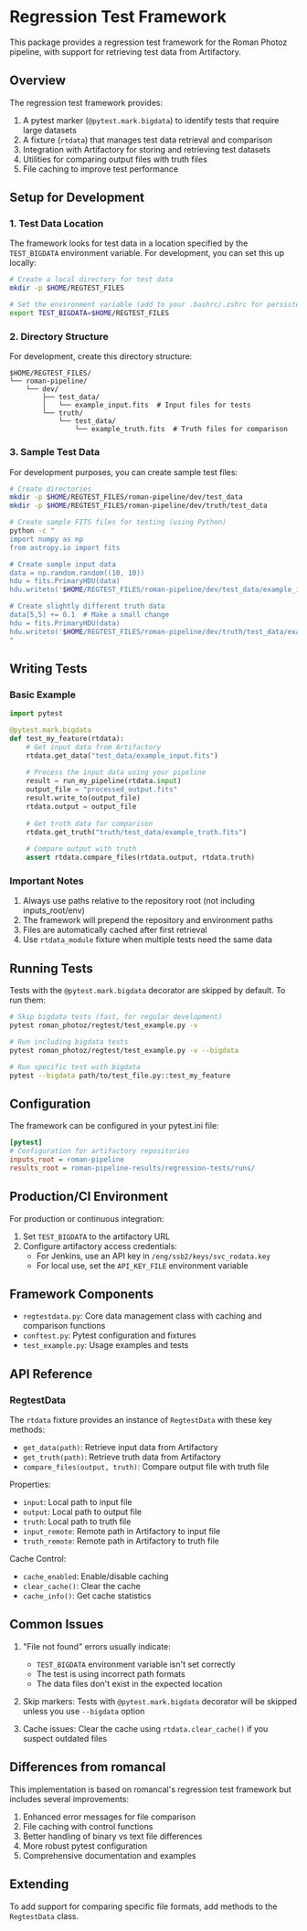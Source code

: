 # Regression Test Framework

This package provides a regression test framework for the Roman Photoz pipeline, with support for retrieving test data from Artifactory.

## Overview

The regression test framework provides:

1. A pytest marker (`@pytest.mark.bigdata`) to identify tests that require large datasets
2. A fixture (`rtdata`) that manages test data retrieval and comparison
3. Integration with Artifactory for storing and retrieving test datasets
4. Utilities for comparing output files with truth files
5. File caching to improve test performance

## Setup for Development

### 1. Test Data Location

The framework looks for test data in a location specified by the `TEST_BIGDATA` environment variable. For development, you can set this up locally:

```bash
# Create a local directory for test data
mkdir -p $HOME/REGTEST_FILES

# Set the environment variable (add to your .bashrc/.zshrc for persistence)
export TEST_BIGDATA=$HOME/REGTEST_FILES
```

### 2. Directory Structure

For development, create this directory structure:

```
$HOME/REGTEST_FILES/
└── roman-pipeline/
    └── dev/
        ├── test_data/
        │   └── example_input.fits  # Input files for tests
        └── truth/
            └── test_data/
                └── example_truth.fits  # Truth files for comparison
```

### 3. Sample Test Data

For development purposes, you can create sample test files:

```bash
# Create directories
mkdir -p $HOME/REGTEST_FILES/roman-pipeline/dev/test_data
mkdir -p $HOME/REGTEST_FILES/roman-pipeline/dev/truth/test_data

# Create sample FITS files for testing (using Python)
python -c "
import numpy as np
from astropy.io import fits

# Create sample input data
data = np.random.random((10, 10))
hdu = fits.PrimaryHDU(data)
hdu.writeto('$HOME/REGTEST_FILES/roman-pipeline/dev/test_data/example_input.fits', overwrite=True)

# Create slightly different truth data
data[5,5] += 0.1  # Make a small change
hdu = fits.PrimaryHDU(data)
hdu.writeto('$HOME/REGTEST_FILES/roman-pipeline/dev/truth/test_data/example_truth.fits', overwrite=True)
"
```

## Writing Tests

### Basic Example

```python
import pytest

@pytest.mark.bigdata
def test_my_feature(rtdata):
    # Get input data from Artifactory
    rtdata.get_data("test_data/example_input.fits")
    
    # Process the input data using your pipeline
    result = run_my_pipeline(rtdata.input)
    output_file = "processed_output.fits"
    result.write_to(output_file)
    rtdata.output = output_file
    
    # Get truth data for comparison
    rtdata.get_truth("truth/test_data/example_truth.fits")
    
    # Compare output with truth
    assert rtdata.compare_files(rtdata.output, rtdata.truth)
```

### Important Notes

1. Always use paths relative to the repository root (not including inputs_root/env)
2. The framework will prepend the repository and environment paths
3. Files are automatically cached after first retrieval 
4. Use `rtdata_module` fixture when multiple tests need the same data

## Running Tests

Tests with the `@pytest.mark.bigdata` decorator are skipped by default. To run them:

```bash
# Skip bigdata tests (fast, for regular development)
pytest roman_photoz/regtest/test_example.py -v

# Run including bigdata tests
pytest roman_photoz/regtest/test_example.py -v --bigdata

# Run specific test with bigdata
pytest --bigdata path/to/test_file.py::test_my_feature
```

## Configuration

The framework can be configured in your pytest.ini file:

```ini
[pytest]
# Configuration for artifactory repositories
inputs_root = roman-pipeline
results_root = roman-pipeline-results/regression-tests/runs/
```

## Production/CI Environment

For production or continuous integration:

1. Set `TEST_BIGDATA` to the artifactory URL
2. Configure artifactory access credentials:
   - For Jenkins, use an API key in `/eng/ssb2/keys/svc_rodata.key`
   - For local use, set the `API_KEY_FILE` environment variable

## Framework Components

- `regtestdata.py`: Core data management class with caching and comparison functions
- `conftest.py`: Pytest configuration and fixtures
- `test_example.py`: Usage examples and tests

## API Reference

### RegtestData

The `rtdata` fixture provides an instance of `RegtestData` with these key methods:

- `get_data(path)`: Retrieve input data from Artifactory
- `get_truth(path)`: Retrieve truth data from Artifactory
- `compare_files(output, truth)`: Compare output file with truth file

Properties:
- `input`: Local path to input file
- `output`: Local path to output file
- `truth`: Local path to truth file
- `input_remote`: Remote path in Artifactory to input file
- `truth_remote`: Remote path in Artifactory to truth file

Cache Control:
- `cache_enabled`: Enable/disable caching
- `clear_cache()`: Clear the cache
- `cache_info()`: Get cache statistics

## Common Issues

1. "File not found" errors usually indicate:
   - `TEST_BIGDATA` environment variable isn't set correctly
   - The test is using incorrect path formats
   - The data files don't exist in the expected location

2. Skip markers: Tests with `@pytest.mark.bigdata` decorator will be skipped unless you use `--bigdata` option

3. Cache issues: Clear the cache using `rtdata.clear_cache()` if you suspect outdated files

## Differences from romancal

This implementation is based on romancal's regression test framework but includes several improvements:

1. Enhanced error messages for file comparison
2. File caching with control functions 
3. Better handling of binary vs text file differences
4. More robust pytest configuration
5. Comprehensive documentation and examples

## Extending

To add support for comparing specific file formats, add methods to the `RegtestData` class.

